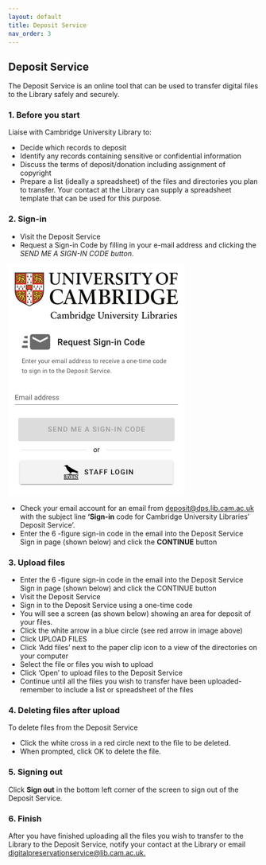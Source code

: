 ```yaml
---
layout: default
title: Deposit Service
nav_order: 3
---
```

## Deposit Service
The Deposit Service is an online tool that can be used to transfer digital files to the Library safely and
securely.

### 1. Before you start
Liaise with Cambridge University Library to:
* Decide which records to deposit
* Identify any records containing sensitive or confidential information
* Discuss the terms of deposit/donation including assignment of copyright
* Prepare a list (ideally a spreadsheet) of the files and directories you plan to transfer. Your
contact at the Library can supply a spreadsheet template that can be used for this purpose.

### 2. Sign-in
* Visit the Deposit Service
* Request a Sign-in Code by filling in your e-mail address and clicking the <em>SEND ME A SIGN-IN CODE button</em>.


![Deposit Service sign in page](assets/images/ds_sign_in.png)


* Check your email account for an email from deposit@dps.lib.cam.ac.uk with the subject line **‘Sign-in** code for Cambridge University Libraries’ Deposit Service’.
* Enter the 6 -figure sign-in code in the email into the Deposit Service Sign in page (shown below)
and click the **CONTINUE** button

### 3. Upload files
* Enter the 6 -figure sign-in code in the email into the Deposit Service Sign in page (shown below)
and click the CONTINUE button
* Visit the Deposit Service
* Sign in to the Deposit Service using a one-time code
* You will see a screen (as shown below) showing an area for deposit of your files.
* Click the white arrow in a blue circle (see red arrow in image above)
* Click UPLOAD FILES
* Click ‘Add files’ next to the paper clip icon to a view of the directories on your computer
* Select the file or files you wish to upload
* Click ‘Open’ to upload files to the Deposit Service
* Continue until all the files you wish to transfer have been uploaded- remember to include a list
or spreadsheet of the files

### 4. Deleting files after upload
To delete files from the Deposit Service
* Click the white cross in a red circle next to the file to be deleted.
* When prompted, click OK to delete the file.

### 5. Signing out
Click **Sign out** in the bottom left corner of the screen to sign out of the Deposit Service.

### 6. Finish
After you have finished uploading all the files you wish to transfer to the Library to the Deposit
Service, notify your contact at the Library or email [digitalpreservationservice@lib.cam.ac.uk.](digitalpreservation@lib.cam.ac.uk)
